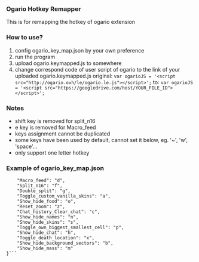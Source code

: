 ### Ogario Hotkey Remapper
This is for remapping the hotkey of ogario extension

### How to use?
1. config ogario_key_map.json by your own preference
2. run the program
3. upload ogario.keymapped.js to somewhere
4. change correspond code of user script of ogario to the link of your uploaded ogario.keymapped.js
   original: ```var ogarioJS = '<script src="http://ogario.ovh/le/ogario.le.js"></script>';```
   to:       ```var ogarioJS = '<script src="https://googledrive.com/host/YOUR_FILE_ID"></script>';```

### Notes
- shift key is removed for split_n16
- e key is removed for Macro_feed
- keys assignment cannot be duplicated
- some keys have been used by default, cannot set it below, eg. '~', 'w', 'space'...
- only support one letter hotkey

### Example of ogario_key_map.json
```{
	"Macro_feed": "d",
	"Split_n16": "f",
	"Double_split": "g",
	"Toggle_custom_vanilla_skins": "a",
	"Show_hide_food": "o",
	"Reset_zoom": "z",
	"Chat_history_Clear_chat": "c",
	"Show_hide_names": "n",
	"Show_hide_skins": "s",
	"Toggle_own_biggest_smallest_cell": "p",
	"Show_hide_chat": "h",
	"Toggle_death_location": "x",
	"Show_hide_background_sectors": "b",
	"Show_hide_mass": "m"
}```
